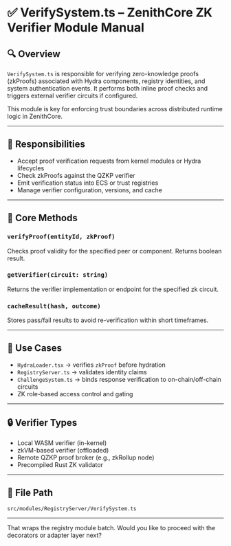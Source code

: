 
# ✅ VerifySystem.ts – ZenithCore ZK Verifier Module Manual

## 🔍 Overview

`VerifySystem.ts` is responsible for verifying zero-knowledge proofs (zkProofs) associated with Hydra components, registry identities, and system authentication events. It performs both inline proof checks and triggers external verifier circuits if configured.

This module is key for enforcing trust boundaries across distributed runtime logic in ZenithCore.

---

## 🎯 Responsibilities

- Accept proof verification requests from kernel modules or Hydra lifecycles
- Check zkProofs against the QZKP verifier
- Emit verification status into ECS or trust registries
- Manage verifier configuration, versions, and cache

---

## 🧠 Core Methods

### `verifyProof(entityId, zkProof)`
Checks proof validity for the specified peer or component. Returns boolean result.

### `getVerifier(circuit: string)`
Returns the verifier implementation or endpoint for the specified zk circuit.

### `cacheResult(hash, outcome)`
Stores pass/fail results to avoid re-verification within short timeframes.

---

## 🔗 Use Cases

- `HydraLoader.tsx` → verifies `zkProof` before hydration
- `RegistryServer.ts` → validates identity claims
- `ChallengeSystem.ts` → binds response verification to on-chain/off-chain circuits
- ZK role-based access control and gating

---

## 🔒 Verifier Types

- Local WASM verifier (in-kernel)
- zkVM-based verifier (offloaded)
- Remote QZKP proof broker (e.g., zkRollup node)
- Precompiled Rust ZK validator

---

## 📁 File Path

```
src/modules/RegistryServer/VerifySystem.ts
```

---

That wraps the registry module batch. Would you like to proceed with the decorators or adapter layer next?
